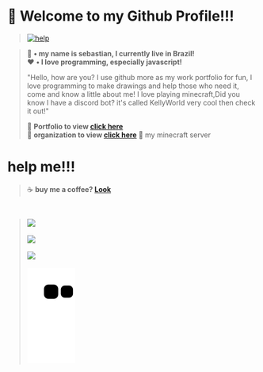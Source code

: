 # 👋 Welcome to my Github Profile!!!
> [![help](https://raw.githubusercontent.com/sebastianjn/host/main/imagens/banner.png)](https://ko-fi.com/sebastianjn007) 

> 🌟 **• my name is sebastian, I currently live in Brazil!** </br>
> ❤️ **• I love programming, especially javascript!**
> 
>  "Hello, how are you? I use github more as my work portfolio for fun, I love programming to make drawings and help those who need it, come and know a little about me! I love playing minecraft,Did you know I have a discord bot? it's called KellyWorld very cool then check it out!"
>
> 📄 **Portfolio to view [click here]()** </br>
> 🌠 **organization to view [click here]()**
> 🎑 my minecraft server 
>

# help me!!!

> ☕ **buy me a coffee? [Look](https://ko-fi.com/sebastianjn007)**
</br>

> [![](https://github-readme-stats.vercel.app/api/pin?repo=KellyWorld&username=sebastianjn&show_icons=true&theme=draculaat)](https://github.com/sebastianjn/KellyWorld) 
> 
> [![](https://github-readme-stats.vercel.app/api?username=sebastianjn&show_icons=true&theme=draculaate)](https://github.com/sebastianjn) <br>
> 
> [![](https://github-readme-stats.vercel.app/api/top-langs/?username=sebastianjn&layout=compact&langs_count=7&show_icons=true&theme=draculaate)](https://github.com/sebastianjn)
> 
> ![snake](https://github.com/sebastianjn/sebastianjn/blob/output/github-contribution-grid-snake.svg)

